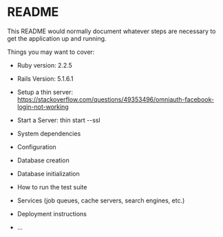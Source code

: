 # README

This README would normally document whatever steps are necessary to get the
application up and running.

Things you may want to cover:

* Ruby version: 2.2.5

* Rails Version: 5.1.6.1

* Setup a thin server: https://stackoverflow.com/questions/49353496/omniauth-facebook-login-not-working

* Start a Server: thin start --ssl

* System dependencies

* Configuration

* Database creation

* Database initialization

* How to run the test suite

* Services (job queues, cache servers, search engines, etc.)

* Deployment instructions

* ...
